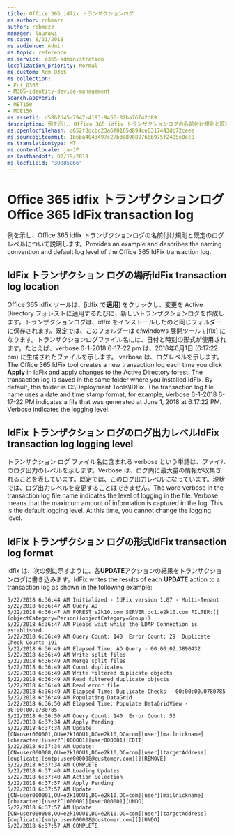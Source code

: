 ```yaml
---
title: Office 365 idfix トランザクションログ
ms.author: robmazz
author: robmazz
manager: laurawi
ms.date: 8/21/2018
ms.audience: Admin
ms.topic: reference
ms.service: o365-administration
localization_priority: Normal
ms.custom: Adm_O365
ms.collection:
- Ent_O365
- M365-identity-device-management
search.appverid:
- MET150
- MOE150
ms.assetid: d58b7d45-7947-4193-9456-82ba76f42d89
description: 例を示し、Office 365 idfix トランザクションログの名前付け規則と既定のログレベルについて説明します。
ms.openlocfilehash: c652f8dcbc23a6f0165d894ce6317443db72ceee
ms.sourcegitcommit: 1b6ba4043497c27b3a89689766b975f2405e0ec8
ms.translationtype: MT
ms.contentlocale: ja-JP
ms.lasthandoff: 02/19/2019
ms.locfileid: "30085066"
---
```

# <a name="office-365-idfix-transaction-log"></a><span data-ttu-id="f0f7a-103">Office 365 idfix トランザクションログ</span><span class="sxs-lookup"><span data-stu-id="f0f7a-103">Office 365 IdFix transaction log</span></span>

<span data-ttu-id="f0f7a-104">例を示し、Office 365 idfix トランザクションログの名前付け規則と既定のログレベルについて説明します。</span><span class="sxs-lookup"><span data-stu-id="f0f7a-104">Provides an example and describes the naming convention and default log level of the Office 365 IdFix transaction log.</span></span>
  
## <a name="idfix-transaction-log-location"></a><span data-ttu-id="f0f7a-105">IdFix トランザクション ログの場所</span><span class="sxs-lookup"><span data-stu-id="f0f7a-105">IdFix transaction log location</span></span>

<span data-ttu-id="f0f7a-p101">Office 365 idfix ツールは、[idfix で**適用**] をクリックし、変更を Active Directory フォレストに適用するたびに、新しいトランザクションログを作成します。トランザクションログは、idfix をインストールしたのと同じフォルダーに保存されます。既定では、このフォルダーは c:\windows 展開ツール \ [fix] になります。トランザクションログファイル名には、日付と時刻の形式が使用されます。たとえば、verbose 6-1-2018 6-17-22 pm は、2018年6月1日 (6:17:22 pm) に生成されたファイルを示します。 verbose は、ログレベルを示します。</span><span class="sxs-lookup"><span data-stu-id="f0f7a-p101">The Office 365 IdFix tool creates a new transaction log each time you click **Apply** in IdFix and apply changes to the Active Directory forest. The transaction log is saved in the same folder where you installed IdFix. By default, this folder is C:\Deployment Tools\IDFix. The transaction log file name uses a date and time stamp format, for example, Verbose 6-1-2018 6-17-22 PM indicates a file that was generated at June 1, 2018 at 6:17:22 PM. Verbose indicates the logging level.</span></span> 
  
## <a name="idfix-transaction-log-logging-level"></a><span data-ttu-id="f0f7a-111">IdFix トランザクション ログのログ出力レベル</span><span class="sxs-lookup"><span data-stu-id="f0f7a-111">IdFix transaction log logging level</span></span>

<span data-ttu-id="f0f7a-p102">トランザクション ログ ファイル名に含まれる verbose という単語は、ファイルのログ出力のレベルを示します。Verbose は、ログ内に最大量の情報が収集されることを表しています。既定では、このログ出力レベルになっています。現状では、ログ出力レベルを変更することはできません。</span><span class="sxs-lookup"><span data-stu-id="f0f7a-p102">The word verbose in the transaction log file name indicates the level of logging in the file. Verbose means that the maximum amount of information is captured in the log. This is the default logging level. At this time, you cannot change the logging level.</span></span>
  
## <a name="idfix-transaction-log-format"></a><span data-ttu-id="f0f7a-116">IdFix トランザクション ログの形式</span><span class="sxs-lookup"><span data-stu-id="f0f7a-116">IdFix transaction log format</span></span>

<span data-ttu-id="f0f7a-117">idfix は、次の例に示すように、各**UPDATE**アクションの結果をトランザクションログに書き込みます。</span><span class="sxs-lookup"><span data-stu-id="f0f7a-117">IdFix writes the results of each **UPDATE** action to a transaction log as shown in the following example:</span></span>
  
```
5/22/2018 6:36:44 AM Initialized - IdFix version 1.07 - Multi-Tenant
5/22/2018 6:36:47 AM Query AD
5/22/2018 6:36:47 AM FOREST:e2k10.com SERVER:dc1.e2k10.com FILTER:(|(objectCategory=Person)(objectCategory=Group))
5/22/2018 6:36:47 AM Please wait while the LDAP Connection is established.
5/22/2018 6:36:49 AM Query Count: 140  Error Count: 29  Duplicate Check Count: 191
5/22/2018 6:36:49 AM Elapsed Time: AD Query - 00:00:02.3890432
5/22/2018 6:36:49 AM Write split files
5/22/2018 6:36:49 AM Merge split files
5/22/2018 6:36:49 AM Count duplicates
5/22/2018 6:36:49 AM Write filtered duplicate objects
5/22/2018 6:36:49 AM Read filtered duplicate objects
5/22/2018 6:36:49 AM Read error file
5/22/2018 6:36:49 AM Elapsed Time: Duplicate Checks - 00:00:00.0780785
5/22/2018 6:36:49 AM Populating DataGrid
5/22/2018 6:36:50 AM Elapsed Time: Populate DataGridView - 00:00:00.0780785
5/22/2018 6:36:50 AM Query Count: 140  Error Count: 53
5/22/2018 6:37:34 AM Apply Pending
5/22/2018 6:37:34 AM Update: [CN=user000001,OU=e2k10OU1,DC=e2k10,DC=com][user][mailnickname][character][user?^|000001][user000001][EDIT]
5/22/2018 6:37:34 AM Update: [CN=user000008,OU=e2k10OU1,DC=e2k10,DC=com][user][targetAddress][duplicate][smtp:user000008@customer.com][][REMOVE]
5/22/2018 6:37:34 AM COMPLETE
5/22/2018 6:37:40 AM Loading Updates
5/22/2018 6:37:40 AM Action Selection
5/22/2018 6:37:57 AM Apply Pending
5/22/2018 6:37:57 AM Update: [CN=user000001,OU=e2k10OU1,DC=e2k10,DC=com][user][mailnickname][character][user?^|000001][user000001][UNDO]
5/22/2018 6:37:57 AM Update: [CN=user000008,OU=e2k10OU1,DC=e2k10,DC=com][user][targetAddress][duplicate][smtp:user000008@customer.com][][UNDO]
5/22/2018 6:37:57 AM COMPLETE

```